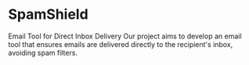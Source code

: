 # SpamShield
Email Tool for Direct Inbox Delivery Our project aims to develop an email tool that ensures emails are delivered directly to the recipient's inbox, avoiding spam filters. 
